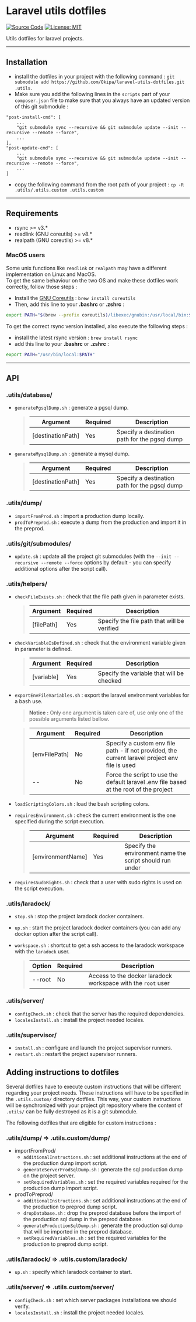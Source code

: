 # Laravel utils dotfiles

[![Source Code](https://img.shields.io/badge/source-okipa/laravel--utils--dotfiles-blue.svg)](https://github.com/Okipa/laravel-utils-dotfiles)
[![License: MIT](https://img.shields.io/badge/License-MIT-blue.svg)](https://opensource.org/licenses/MIT)

Utils dotfiles for laravel projects.

------------------------------------------------------------------------------------------------------------------------

## Installation
- install the dotfiles in your project with the following command : `git submodule add https://github.com/Okipa/laravel-utils-dotfiles.git .utils`.
- Make sure you add the following lines in the `scripts` part of your `composer.json` file to make sure that you always have an updated version of this git submodule :
```
"post-install-cmd": [
    ...
    "git submodule sync --recursive && git submodule update --init --recursive --remote --force",
    ...
],
"post-update-cmd": [
    ...
    "git submodule sync --recursive && git submodule update --init --recursive --remote --force",
    ...
]
```
- copy the following command from the root path of your project  : `cp -R .utils/.utils.custom .utils.custom`

------------------------------------------------------------------------------------------------------------------------

## Requirements
- rsync >= v3.*
- readlink (GNU coreutils) >= v8.*
- realpath (GNU coreutils) >= v8.*

### MacOS users
Some unix functions like `readlink` or `realpath` may have a different implementation on Linux and MacOS.  
To get the same behaviour on the two OS and make these dotfiles work correctly, follow those steps :
- Install the [GNU Coreutils](https://en.wikipedia.org/wiki/GNU_Core_Utilities) : `brew install coreutils`
- Then, add this line to your **.bashrc** or **.zshrc** :
```bash
export PATH="$(brew --prefix coreutils)/libexec/gnubin:/usr/local/bin:$PATH"
``` 

To get the correct rsync version installed, also execute the following steps :
- install the latest rsync version : `brew install rsync`
- add this line to your **.bashrc** or **.zshrc** :
```bash
export PATH="/usr/bin/local:$PATH"
```

------------------------------------------------------------------------------------------------------------------------

## API

### .utils/database/
- `generatePgsqlDump.sh` : generate a pgsql dump.

    > | Argument | Required | Description |
    > |---|---|---|
    > | [destinationPath] | Yes | Specify a destination path for the pgsql dump |
- `generateMysqlDump.sh` : generate a mysql dump.

    > | Argument | Required | Description |
    > |---|---|---|
    > | [destinationPath] | Yes | Specify a destination path for the pgsql dump |

### .utils/dump/
- `importFromProd.sh` : import a production dump locally.
- `prodToPreprod.sh` : execute a dump from the production and import it in the preprod.

### .utils/git/submodules/
- `update.sh` : update all the project git submodules (with the `--init --recursive --remote --force` options by default - you can specify additional options after the script call).

### .utils/helpers/
- `checkFileExists.sh` : check that the file path given in parameter exists.

    > | Argument | Required | Description |
    > |---|---|---|
    > | [filePath] | Yes | Specify the file path that will be verified |
- `checkVariableIsDefined.sh` : check that the environment variable given in parameter is defined.

    > | Argument | Required | Description |
    > |---|---|---|
    > | [variable] | Yes | Specify the variable that will be checked |
- `exportEnvFileVariables.sh` : export the laravel environment variables for a bash use.

    > **Notice :** Only one argument is taken care of, use only one of the possible arguments listed bellow.

    > | Argument | Required | Description |
    > |---|---|---|
    > | [envFilePath] | No | Specify a custom env file path - if not provided, the current laravel project env file is used |
    > | -- | No | Force the script to use the default laravel .env file based at the root of the project |
- `loadScriptingColors.sh` : load the bash scripting colors.
- `requiresEnvironment.sh` : check the current environment is the one specified during the script execution.

    > | Argument | Required | Description |
    > |---|---|---|
    > | [environmentName] | Yes | Specify the environment name the script should run under |
- `requiresSudoRights.sh` : check that a user with sudo rights is used on the script execution.

### .utils/laradock/
- `stop.sh` : stop the project laradock docker containers.
- `up.sh` : start the project laradock docker containers (you can add any docker option after the script call).
- `workspace.sh` : shortcut to get a ssh access to the laradock workspace with the `laradock` user.

    > | Option | Required | Description |
    > |---|---|---|
    > | --root | No | Access to the docker laradock workspace with the `root` user |

### .utils/server/
- `configCheck.sh` : check that the server has the required dependencies.
- `localesInstall.sh` : install the project needed locales.

### .utils/supervisor/
- `install.sh` : configure and launch the project supervisor runners.
- `restart.sh` : restart the project supervisor runners.

## Adding instructions to dotfiles
Several dotfiles have to execute custom instructions that will be different regarding your project needs.
These instructions will have to be specified in the `.utils.custom/` directory dotfiles.
This way, your custom instructions will be synchronized with your project git repository where the content of `.utils/` can be fully destroyed as it is a git submodule.

The following dotfiles that are eligible for custom instructions :

### .utils/dump/ => .utils.custom/dump/
- importFromProd/
    - `additionalInstructions.sh` : set additional instructions at the end of the production dump import script.
    - `generateServerProdSqlDump.sh` : generate the sql production dump on the project server.
    - `setRequiredVariables.sh` : set the required variables required for the production dump import script.
- prodToPreprod/
    - `additionalInstructions.sh` : set additional instructions at the end of the production to preprod dump script.
    - `dropDatabase.sh` : drop the preprod database before the import of the production sql dump in the preprod database.
    - `generateProductionSqlDump.sh` : generate the production sql dump that will be imported in the preprod database.
    - `setRequiredVariables.sh` : set the required variables for the production to preprod dump script.

### .utils/laradock/ => .utils.custom/laradock/
- `up.sh` : specify which laradock container to start.

### .utils/server/ => .utils.custom/server/
- `configCheck.sh` : set which server packages installations we should verify.
- `localesInstall.sh` : install the project needed locales.
